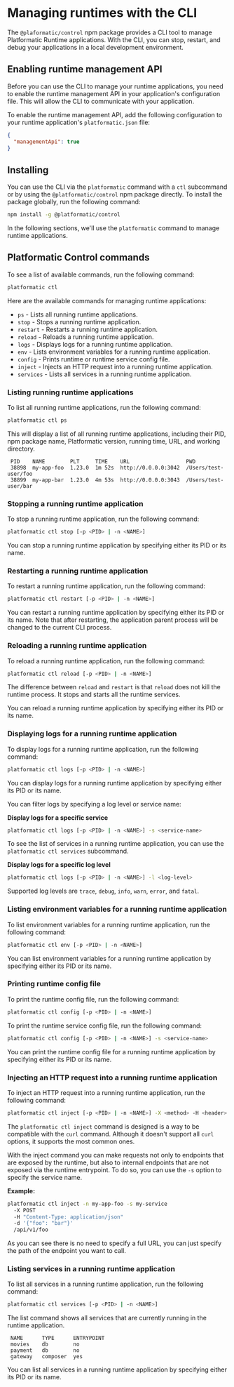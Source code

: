 # Managing runtimes with the CLI

The `@plaformatic/control` npm package provides a CLI tool to manage Platformatic Runtime applications.
With the CLI, you can stop, restart, and debug your applications in a local development environment.

## Enabling runtime management API

Before you can use the CLI to manage your runtime applications, you need to enable
the runtime management API in your application's configuration file. This will 
allow the CLI to communicate with your application.

To enable the runtime management API, add the following configuration to your runtime
application's `platformatic.json` file:

```json
{
  "managementApi": true
}
```

## Installing

You can use the CLI via the `platformatic` command with a `ctl` subcommand or 
by using the `@platformatic/control` npm package directly. To install the package
globally, run the following command:

```bash
npm install -g @platformatic/control
```

In the following sections, we'll use the `platformatic` command to manage runtime applications.

## Platformatic Control commands

To see a list of available commands, run the following command:

```bash
platformatic ctl
```

Here are the available commands for managing runtime applications:

- `ps` - Lists all running runtime applications.
- `stop` - Stops a running runtime application.
- `restart` - Restarts a running runtime application.
- `reload` - Reloads a running runtime application.
- `logs` - Displays logs for a running runtime application.
- `env` - Lists environment variables for a running runtime application.
- `config` - Prints runtime or runtime service config file.
- `inject` - Injects an HTTP request into a running runtime application.
- `services` - Lists all services in a running runtime application.

### Listing running runtime applications

To list all running runtime applications, run the following command:

```bash
platformatic ctl ps
```

This will display a list of all running runtime applications, including their PID,
npm package name, Platformatic version, running time, URL, and working directory.

```
 PID    NAME        PLT     TIME    URL                  PWD                                  
 38898  my-app-foo  1.23.0  1m 52s  http://0.0.0.0:3042  /Users/test-user/foo
 38899  my-app-bar  1.23.0  4m 53s  http://0.0.0.0:3043  /Users/test-user/bar
 ```

### Stopping a running runtime application

To stop a running runtime application, run the following command:

```bash
platformatic ctl stop [-p <PID> | -n <NAME>]
```

You can stop a running runtime application by specifying either its PID or its name.

### Restarting a running runtime application

To restart a running runtime application, run the following command:

```bash
platformatic ctl restart [-p <PID> | -n <NAME>]
```

You can restart a running runtime application by specifying either its PID or its name.
Note that after restarting, the application parent process will be changed to the
current CLI process.


### Reloading a running runtime application

To reload a running runtime application, run the following command:

```bash
platformatic ctl reload [-p <PID> | -n <NAME>]
```

The difference between `reload` and `restart` is that `reload` does not kill
the runtime process. It stops and starts all the runtime services.

You can reload a running runtime application by specifying either its PID or its name.

### Displaying logs for a running runtime application

To display logs for a running runtime application, run the following command:

```bash
platformatic ctl logs [-p <PID> | -n <NAME>]
```

You can display logs for a running runtime application by specifying either its PID or its name.

You can filter logs by specifying a log level or service name:

__Display logs for a specific service__

```bash
platformatic ctl logs [-p <PID> | -n <NAME>] -s <service-name>
```

To see the list of services in a running runtime application, you can use the
`platformatic ctl services` subcommand.

__Display logs for a specific log level__

```bash
platformatic ctl logs [-p <PID> | -n <NAME>] -l <log-level>
```

Supported log levels are `trace`, `debug`, `info`, `warn`, `error`, and `fatal`.

### Listing environment variables for a running runtime application

To list environment variables for a running runtime application, run the following command:

```bash
platformatic ctl env [-p <PID> | -n <NAME>]
```

You can list environment variables for a running runtime application by specifying either its PID or its name.

### Printing runtime config file

To print the runtime config file, run the following command:

```bash
platformatic ctl config [-p <PID> | -n <NAME>]
```

To print the runtime service config file, run the following command:

```bash
platformatic ctl config [-p <PID> | -n <NAME>] -s <service-name>
```

You can print the runtime config file for a running runtime application by specifying either its PID or its name.

### Injecting an HTTP request into a running runtime application

To inject an HTTP request into a running runtime application, run the following command:

```bash
platformatic ctl inject [-p <PID> | -n <NAME>] -X <method> -H <header> -d <data> <url>
```

The `platformatic ctl inject` command is designed is a way to be compatible with the `curl` command.
Although it doesn't support all `curl` options, it supports the most common ones.

With the inject command you can make requests not only to endpoints that are exposed by the runtime, but also to internal endpoints
that are not exposed via the runtime entrypoint. To do so, you can use the `-s` option to specify the service name.

__Example:__

```bash
platformatic ctl inject -n my-app-foo -s my-service
  -X POST
  -H "Content-Type: application/json"
  -d '{"foo": "bar"}'
  /api/v1/foo
```

As you can see there is no need to specify a full URL, you can just specify the path of the endpoint you want to call.

### Listing services in a running runtime application

To list all services in a running runtime application, run the following command:

```bash
platformatic ctl services [-p <PID> | -n <NAME>]
```

The list command shows all services that are currently running in the runtime application.

```
 NAME      TYPE      ENTRYPOINT        
 movies    db        no         
 payment   db        no         
 gateway   composer  yes
```

You can list all services in a running runtime application by specifying either its PID or its name.
